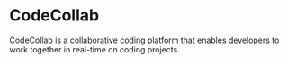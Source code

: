 # CodeCollab
CodeCollab is a collaborative coding platform that enables developers to work together in real-time on coding projects.
